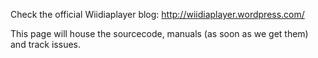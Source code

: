 Check the official Wiidiaplayer blog: http://wiidiaplayer.wordpress.com/

This page will house the sourcecode, manuals (as soon as we get them) and track issues.